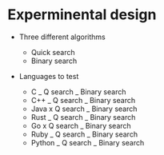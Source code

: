# Experminental design

- Three different algorithms
  * Quick search
  * Binary search

- Languages to test
  * C
    _ Q search
    _ Binary search
  * C++
    _ Q search
    _ Binary search
  * Java
    x Q search
    _ Binary search
  * Rust
    _ Q search
    _ Binary search
  * Go
    x Q search
    _ Binary search
  * Ruby
    _ Q search
    _ Binary search
  * Python
    _ Q search
    _ Binary search
